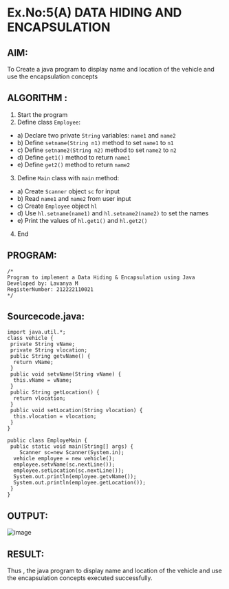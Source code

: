 # Ex.No:5(A)  DATA HIDING AND ENCAPSULATION
## AIM:
To Create a java program to display name and location of the vehicle and use the encapsulation concepts

## ALGORITHM :
1.  Start the program
2.	Define class `Employee`:
-	a) Declare two private `String` variables: `name1` and `name2`
-	b) Define `setname(String n1)` method to set `name1` to `n1`
-	c) Define `setname2(String n2)` method to set `name2` to `n2`
-	d) Define `get1()` method to return `name1`
-	e) Define `get2()` method to return `name2`
3.	Define `Main` class with `main` method:
-	a) Create `Scanner` object `sc` for input
-	b) Read `name1` and `name2` from user input
-	c) Create ` Employee ` object `hl`
-	d) Use `hl.setname(name1)` and `hl.setname2(name2)` to set the names
-	e) Print the values of `hl.get1()` and `hl.get2()`
4.	End

## PROGRAM:
 ```
/*
Program to implement a Data Hiding & Encapsulation using Java
Developed by: Lavanya M
RegisterNumber: 212222110021  
*/
```

## Sourcecode.java:
```
import java.util.*;
class vehicle {
 private String vName;
 private String vlocation;
 public String getvName() {
  return vName;
 }
 public void setvName(String vName) {
  this.vName = vName;
 }
 public String getLocation() {
  return vlocation;
 }
 public void setLocation(String vlocation) {
  this.vlocation = vlocation;
 }
}

public class EmployeMain {
 public static void main(String[] args) {
    Scanner sc=new Scanner(System.in);
  vehicle employee = new vehicle();
  employee.setvName(sc.nextLine());
  employee.setLocation(sc.nextLine());
  System.out.println(employee.getvName());
  System.out.println(employee.getLocation());
 }
}
```

## OUTPUT:

![image](https://github.com/user-attachments/assets/96f1a565-1508-431c-8bb2-0e108ce13dd3)


## RESULT:
Thus , the  java program to display name and location of the vehicle and use the encapsulation concepts executed successfully.
